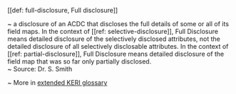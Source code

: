 [[def: full-disclosure, Full disclosure]]

~ a disclosure of an ACDC that discloses the full details of some or all of its field maps. In the context of [[ref: selective-disclosure]], Full Disclosure means detailed disclosure of the selectively disclosed attributes, not the detailed disclosure of all selectively disclosable attributes. In the context of [[ref: partial-disclosure]], Full Disclosure means detailed disclosure of the field map that was so far only partially disclosed.  
~ Source: Dr. S. Smith

~ More in <a href="https://weboftrust.github.io/WOT-terms/docs/glossary/full-disclosure">extended KERI glossary</a>
